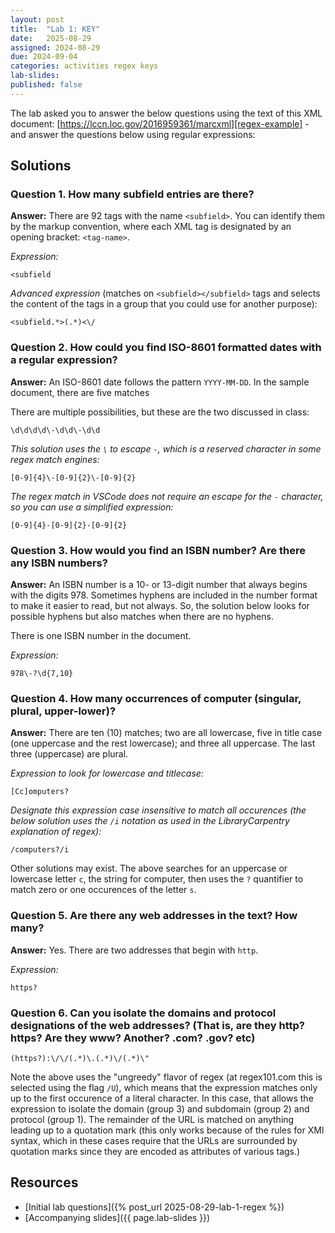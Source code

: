 ```yaml
---
layout: post
title:  "Lab 1: KEY"
date:   2025-08-29
assigned: 2024-08-29
due: 2024-09-04
categories: activities regex keys
lab-slides: 
published: false
---
```


The lab asked you to answer the below questions using the text of this XML document: [https://lccn.loc.gov/2016959361/marcxml][regex-example] - and answer the questions below using regular expressions:

## Solutions

### Question 1. How many subfield entries are there?

**Answer:** There are 92 tags with the name `<subfield>`.
You can identify them by the markup convention, where each XML tag is
designated by an opening bracket: `<tag-name>`.

*Expression:*

```regex
<subfield
```

*Advanced expression* (matches on `<subfield></subfield>` tags and selects the content of the tags in a group that you could use for another purpose):

```regex
<subfield.*>(.*)<\/
```

### Question 2. How could you find ISO-8601 formatted dates with a regular expression?

**Answer:** An ISO-8601 date follows the pattern `YYYY-MM-DD`. 
In the sample document, there are five matches

There are multiple possibilities, but these are the two discussed in class:

```regex
\d\d\d\d\-\d\d\-\d\d
```

_This solution uses the `\` to escape `-`, which is a reserved character in some regex match engines:_

```regex
[0-9]{4}\-[0-9]{2}\-[0-9]{2}
```

_The regex match in VSCode does not require an escape for the `-` character,
so you can use a simplified expression:_

```regex
[0-9]{4}-[0-9]{2}-[0-9]{2}
```

### Question 3. How would you find an ISBN number? Are there any ISBN numbers?

**Answer:** An ISBN number is a 10- or 13-digit number that always begins with the digits 978. Sometimes hyphens are included in the number format to make it easier to read, but not always. So, the solution below looks for possible hyphens but also matches when there are no hyphens.

There is one ISBN number in the document.

*Expression:*

```regex
978\-?\d{7,10}
```

### Question 4. How many occurrences of computer (singular, plural, upper-lower)?

**Answer:** There are ten (10) matches; two are all lowercase, five in title case (one uppercase and the rest lowercase); and three all uppercase. The last three (uppercase) are plural.

_Expression to look for lowercase and titlecase:_

```regex
[Cc]omputers?
```

_Designate this expression case insensitive to match all occurences (the below solution uses the `/i` notation as used in the LibraryCarpentry explanation of regex):_

```regex
/computers?/i
```

Other solutions may exist. The above searches for an uppercase or lowercase letter `c`,
the string for computer, then uses the `?` quantifier to match zero or one occurences of the letter `s`.

### Question 5. Are there any web addresses in the text? How many?

**Answer:** Yes. There are two addresses that begin with `http`.

_Expression:_

```regex
https?
```

### Question 6. Can you isolate the domains and protocol designations of the web addresses? (That is, are they http? https? Are they www? Another? .com? .gov? etc)

```regex
(https?):\/\/(.*)\.(.*)\/(.*)\"
```

Note the above uses the "ungreedy" flavor of regex
(at regex101.com this is selected using the flag `/U`), which means that
the expression matches only up to the first occurence of a literal character.
In this case, that allows the expression to isolate the domain (group 3) and
subdomain (group 2) and protocol (group 1).
The remainder of the URL is matched on anything leading up to a quotation mark
(this only works because of the rules for XMl syntax, which in these cases
require that the URLs are surrounded by quotation marks since they are
encoded as attributes of various tags.)

## Resources

* [Initial lab questions]({% post_url 2025-08-29-lab-1-regex %})
* [Accompanying slides]({{ page.lab-slides }})

[regex-example]: https://lccn.loc.gov/2016959361/marcxml
